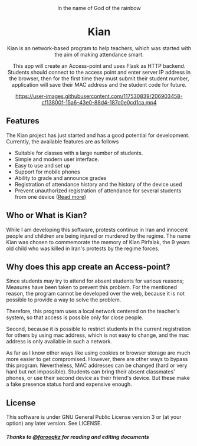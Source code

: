 <div align="center">
In the name of God of the rainbow

# Kian

Kian is an network-based program to help teachers, which was started with the aim of making attendance smart.

This app will create an Access-point and uses Flask as HTTP backend.
Students should connect to the access point and enter server IP address in the browser, then for the first time they must submit their student number, application will save their MAC address and the student code for future.

https://user-images.githubusercontent.com/117530839/206903458-cf13800f-15a6-43e0-88d4-187c0e0cd1ca.mp4

</div>

## Features
The Kian project has just started and has a good potential for development. Currently, the available features are as follows
 - Suitable for classes with a large number of students.
 - Simple and modern user interface.
 - Easy to use and set up
 - Support for mobile phones
 - Ability to grade and announce grades
 - Registration of attendance history and the history of the device used
 - Prevent unauthorized registration of attendance for several students from one device ([Read more](#why-does-this-app-create-an-access-point))

## Who or What is Kian?

While I am developing this software, protests continue in Iran and innocent people and children are being injured or murdered by the regime. The name Kian was chosen to commemorate the memory of Kian Pirfalak, the 9 years old child who was killed in Iran's protests by the regime forces.


## Why does this app create an Access-point?
Since students may try to attend for absent students for various reasons; Measures have been taken to prevent this problem. For the mentioned reason, the program cannot be developed over the web, because it is not possible to provide a way to solve the problem.

Therefore, this program uses a local network centered on the teacher's system, so that access is possible only for close people.

Second, because it is possible to restrict students in the current registration for others by using mac address, which is not easy to change, and the mac address is only available in such a network.

As far as I know other ways like using cookies or browser storage are much more easier to get compromised. However, there are other ways to bypass this program. Nevertheless, MAC addresses can be changed (hard or very hard but not impossible). Students can bring their absent classmates' phones, or use their second device as their friend's device. But these make a fake presence status hard and expensive enough.

## License

This software is under GNU General Public License version 3 or (at your option) any later version. See LICENSE.

##### *Thanks to [@farooqkz](https://github.com/farooqkz) for reading and editing documents*
